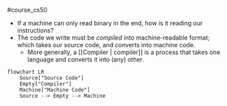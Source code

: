 #course_cs50 

- If a machine can only read binary in the end, how is it reading our instructions?
- The code we write must be *compiled* into machine-readable format; which takes our source code, and converts into machine code.
    - More generally, a [[Compiler | compiler]] is a process that takes one language and converts it into (any) other.

```mermaid
flowchart LR
    Source["Source Code"]
    Empty["Compiler"]
    Machine["Machine Code"]
    Source --> Empty --> Machine
```
